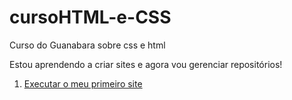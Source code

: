 # cursoHTML-e-CSS
 Curso do Guanabara sobre css e html

Estou aprendendo a criar sites e agora vou gerenciar repositórios!
<ol>
    <li>
        <a href="https://victormanuellr.github.io/cursoHTML-e-CSS/m%C3%B3dulo%202/Desafio10/" target="_blank">Executar o meu primeiro site </a>
    </li>
</ol>